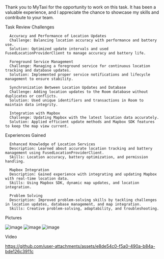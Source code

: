 Thank you to MyTaxi for the opportunity to work on this task. It has been a valuable experience, and I appreciate the chance to showcase my skills and contribute to your team.


Task Review
  Challenges
  
      Accuracy and Performance of Location Updates
      Challenge: Balancing location accuracy with performance and battery use.
      Solution: Optimized update intervals and used FusedLocationProviderClient to manage accuracy and battery life.
      
      Foreground Service Management
      Challenge: Managing a foreground service for continuous location tracking and database updates.
      Solution: Implemented proper service notifications and lifecycle management to ensure stability.
      
      Synchronization Between Location Updates and Database
      Challenge: Adding location updates to the Room database without duplicates or conflicts.
      Solution: Used unique identifiers and transactions in Room to maintain data integrity.
      
      Integration with Mapbox
      Challenge: Updating Mapbox with the latest location data accurately.
      Solution: Applied efficient update methods and Mapbox SDK features to keep the map view current.
  
  
  Experiences Gained
  
      Enhanced Knowledge of Location Services
      Description: Learned about accurate location tracking and battery management using FusedLocationProviderClient.
      Skills: Location accuracy, battery optimization, and permission handling.
      
      Mapbox Integration
      Description: Gained experience with integrating and updating Mapbox with real-time location data.
      Skills: Using Mapbox SDK, dynamic map updates, and location integration.
      
      Problem Solving
      Description: Improved problem-solving skills by tackling challenges in location updates, database management, and map integration.
      Skills: Creative problem-solving, adaptability, and troubleshooting.

Pictures

![image](https://github.com/user-attachments/assets/82f98f46-977d-49ae-a9ca-61a03b50d9e4)
![image](https://github.com/user-attachments/assets/a94aa4dd-26ec-4d42-b0e4-ac2b313edb47)
![image](https://github.com/user-attachments/assets/8545d8b6-f554-4856-89c3-f51227481d77)
    
Video

https://github.com/user-attachments/assets/e8de54c0-f5a0-490a-b84a-bde126c3911c

